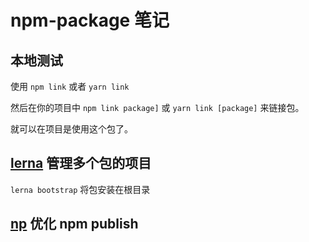 # npm-package 笔记



## 本地测试

使用 `npm link` 或者 `yarn link` 

然后在你的项目中 `npm link package]` 或 `yarn link [package]` 来链接包。

就可以在项目是使用这个包了。



## [lerna](https://github.com/lerna/lerna) 管理多个包的项目

`lerna bootstrap` 将包安装在根目录



## [np](https://github.com/sindresorhus/np) 优化 npm publish



